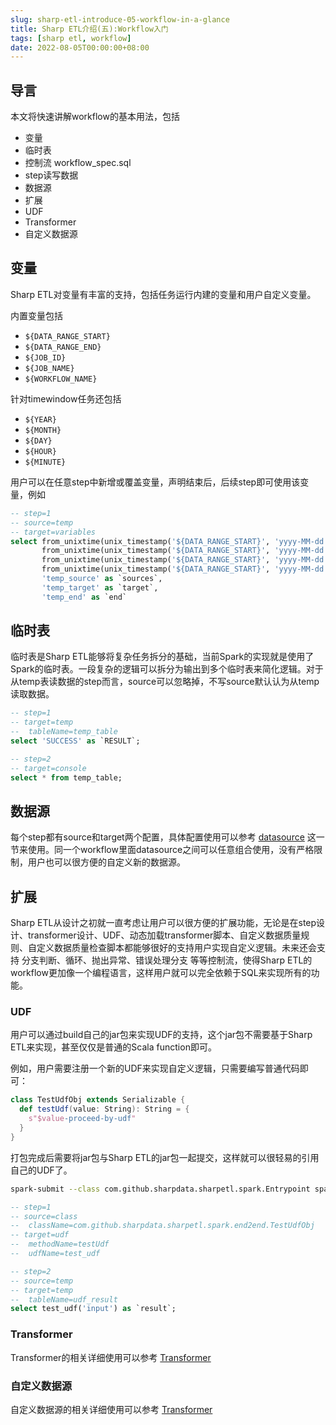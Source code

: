 ```yaml
---
slug: sharp-etl-introduce-05-workflow-in-a-glance
title: Sharp ETL介绍(五):Workflow入门
tags: [sharp etl, workflow]
date: 2022-08-05T00:00:00+08:00
---
```


## 导言


本文将快速讲解workflow的基本用法，包括

* 变量
* 临时表
* 控制流 workflow_spec.sql
* step读写数据
* 数据源
* 扩展
 * UDF
 * Transformer
 * 自定义数据源

<!--truncate-->

## 变量

Sharp ETL对变量有丰富的支持，包括任务运行内建的变量和用户自定义变量。

内置变量包括

* `${DATA_RANGE_START}`
* `${DATA_RANGE_END}`
* `${JOB_ID}`
* `${JOB_NAME}`
* `${WORKFLOW_NAME}`

针对timewindow任务还包括

* `${YEAR}`
* `${MONTH}`
* `${DAY}`
* `${HOUR}`
* `${MINUTE}`

用户可以在任意step中新增或覆盖变量，声明结束后，后续step即可使用该变量，例如

```sql
-- step=1
-- source=temp
-- target=variables
select from_unixtime(unix_timestamp('${DATA_RANGE_START}', 'yyyy-MM-dd HH:mm:ss'), 'yyyy') as `YEAR`,
       from_unixtime(unix_timestamp('${DATA_RANGE_START}', 'yyyy-MM-dd HH:mm:ss'), 'MM')   as `MONTH`,
       from_unixtime(unix_timestamp('${DATA_RANGE_START}', 'yyyy-MM-dd HH:mm:ss'), 'dd')   as `DAY`,
       from_unixtime(unix_timestamp('${DATA_RANGE_START}', 'yyyy-MM-dd HH:mm:ss'), 'HH')   as `HOUR`,
       'temp_source' as `sources`,
       'temp_target' as `target`,
       'temp_end' as `end`
```

## 临时表

临时表是Sharp ETL能够将复杂任务拆分的基础，当前Spark的实现就是使用了Spark的临时表。一段复杂的逻辑可以拆分为输出到多个临时表来简化逻辑。对于从temp表读数据的step而言，source可以忽略掉，不写source默认认为从temp读取数据。

```sql
-- step=1
-- target=temp
--  tableName=temp_table
select 'SUCCESS' as `RESULT`;

-- step=2
-- target=console
select * from temp_table;
```

<!-- ## 控制流 TODO-->

## 数据源

每个step都有source和target两个配置，具体配置使用可以参考 [datasource](/docs/datasource) 这一节来使用。同一个workflow里面datasource之间可以任意组合使用，没有严格限制，用户也可以很方便的自定义新的数据源。


## 扩展

Sharp ETL从设计之初就一直考虑让用户可以很方便的扩展功能，无论是在step设计、transformer设计、UDF、动态加载transformer脚本、自定义数据质量规则、自定义数据质量检查脚本都能够很好的支持用户实现自定义逻辑。未来还会支持 分支判断、循环、抛出异常、错误处理分支 等等控制流，使得Sharp ETL的workflow更加像一个编程语言，这样用户就可以完全依赖于SQL来实现所有的功能。

### UDF

用户可以通过build自己的jar包来实现UDF的支持，这个jar包不需要基于Sharp ETL来实现，甚至仅仅是普通的Scala function即可。

例如，用户需要注册一个新的UDF来实现自定义逻辑，只需要编写普通代码即可：

```scala
class TestUdfObj extends Serializable {
  def testUdf(value: String): String = {
    s"$value-proceed-by-udf"
  }
}
```

打包完成后需要将jar包与Sharp ETL的jar包一起提交，这样就可以很轻易的引用自己的UDF了。

```bash
spark-submit --class com.github.sharpdata.sharpetl.spark.Entrypoint spark/build/libs/spark-1.0.0-SNAPSHOT.jar /path/to/your-udf.jar ... ...
```


```sql
-- step=1
-- source=class
--  className=com.github.sharpdata.sharpetl.spark.end2end.TestUdfObj
-- target=udf
--  methodName=testUdf
--  udfName=test_udf

-- step=2
-- source=temp
-- target=temp
--  tableName=udf_result
select test_udf('input') as `result`;
```

### Transformer

Transformer的相关详细使用可以参考 [Transformer](/docs/transformer-guide)

### 自定义数据源

自定义数据源的相关详细使用可以参考 [Transformer](/docs/custom-datasource-guide)